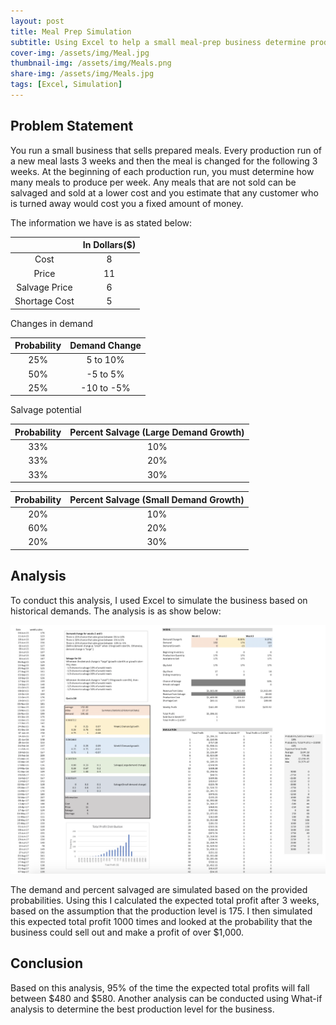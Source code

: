 ```yaml
---
layout: post
title: Meal Prep Simulation
subtitle: Using Excel to help a small meal-prep business determine production quantity.
cover-img: /assets/img/Meal.jpg
thumbnail-img: /assets/img/Meals.png
share-img: /assets/img/Meals.jpg
tags: [Excel, Simulation]
---
```


## Problem Statement

You run a small business that sells prepared meals. Every production run of a new meal lasts 3 weeks and then the meal is changed for the following 3 weeks. At the beginning of each production run, you must determine how many meals to produce per week. Any meals that are not sold can be salvaged and sold at a lower cost and you estimate that any customer who is turned away would cost you a fixed amount of money.

The information we have is as stated below:

|    |  In Dollars($)  | 
| :---: |:---: |
| Cost | 8 | 
| Price | 11 |
| Salvage Price | 6 | 
| Shortage Cost | 5 | 


Changes in demand

|   Probability |  Demand Change | 
| :---: |:---: |
| 25% | 5 to 10% | 
| 50% | -5 to 5% |
| 25% | -10 to -5% | 

Salvage potential

|   Probability |  Percent Salvage (Large Demand Growth) | 
| :-----: |:---: |
| 33% | 10% | 
| 33% | 20% |
| 33% | 30% | 


|   Probability |  Percent Salvage (Small Demand Growth) | 
| :-----: |:---: |
| 20% | 10% | 
| 60% | 20% |
| 20% | 30% | 



## Analysis

To conduct this analysis, I used Excel to simulate the business based on historical demands. The analysis is as show below:

![Simulation](/assets/img/Simulation.jpg)

The demand and percent salvaged are simulated based on the provided probabilities. Using this I calculated the expected total profit after 3 weeks, based on the assumption that the production level is 175. I then simulated this expected total profit 1000 times and looked at the probability that the business could sell out and make a profit of over $1,000.

## Conclusion

Based on this analysis, 95% of the time the expected total profits will fall between $480 and $580. Another analysis can be conducted using What-if analysis to determine the best production level for the business. 
